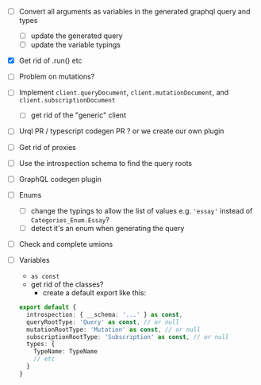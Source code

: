 - [ ] Convert all arguments as variables in the generated graphql query and types
  - [ ] update the generated query
  - [ ] update the variable typings
- [x] Get rid of .run() etc
- [ ] Problem on mutations?
- [ ] Implement `client.queryDocument`, `client.mutationDocument`, and `client.subscriptionDocument`
  - [ ] get rid of the "generic" client
- [ ] Urql PR / typescript codegen PR ? or we create our own plugin
- [ ] Get rid of proxies
- [ ] Use the introspection schema to find the query roots
- [ ] GraphQL codegen plugin
- [ ] Enums
  - [ ] change the typings to allow the list of values e.g. `'essay'` instead of `Categories_Enum.Essay`?
  - [ ] detect it's an enum when generating the query
- [ ] Check and complete umions
- [ ] Variables

  - `as const`
  - get rid of the classes?
    - create a default export like this:

  ```ts
  export default {
    introspection: { __schema: '...' } as const,
    queryRootType: 'Query' as const, // or null
    mutationRootType: 'Mutation' as const, // or null
    subscriptionRootType: 'Subscription' as const, // or null
    types: {
      TypeName: TypeName
      // etc
    }
  }
  ```
